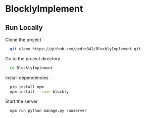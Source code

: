 # BlocklyImplement

## Run Locally

Clone the project

```bash
  git clone https://github.com/pedro342/BlocklyImplement.git
```

Go to the project directory

```bash
  cd BlocklyImplement
```

Install dependencies

```bash
  pip install npm
  npm install --save blockly
```

Start the server

```bash
  npm run python manage.py runserver
```
